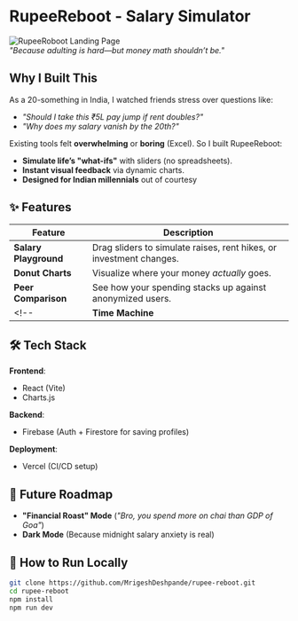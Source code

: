# RupeeReboot - Salary Simulator

![RupeeRoboot Landing Page](https://github.com/user-attachments/assets/22f08d05-5bd0-4ce6-b39d-00601a29cce4)  
*"Because adulting is hard—but money math shouldn’t be."*

## Why I Built This

As a 20-something in India, I watched friends stress over questions like:  
- *"Should I take this ₹5L pay jump if rent doubles?"*  
- *"Why does my salary vanish by the 20th?"*  

Existing tools felt **overwhelming** or **boring** (Excel). So I built RupeeReboot:  
- **Simulate life’s "what-ifs"** with sliders (no spreadsheets).  
- **Instant visual feedback** via dynamic charts.  
- **Designed for Indian millennials** out of courtesy

## ✨ Features  

| Feature | Description |  
|---------|-------------|  
| **Salary Playground** | Drag sliders to simulate raises, rent hikes, or investment changes. |  
| **Donut Charts** | Visualize where your money *actually* goes. |  
| **Peer Comparison** | See how your spending stacks up against anonymized users. |  
<!-- | **Time Machine** | Project your net worth in 5/10 years (with optimistic/pessimistic modes). |   -->

## 🛠️ Tech Stack  

**Frontend**:  
- React (Vite) 
- Charts.js 

**Backend**:  
- Firebase (Auth + Firestore for saving profiles)  

**Deployment**:  
- Vercel (CI/CD setup)  



<!-- ## Challenges & Lessons  

1. **Real-Time Chart Sync**  
   - Problem: D3.js animations lagged with rapid slider moves.  
   - Fix: Debounced state updates + CSS transitions.  

2. **Firebase Costs**  
   - Problem: Free tier limits for user data storage.  
   - Fix: Aggregated peer data to reduce reads.  

3. **Mobile UX**  
   - Problem: Sliders were unusable on small screens.  
   - Fix: Custom thumb handles with larger touch areas.   -->

## 🚧 Future Roadmap  

- **"Financial Roast" Mode** (*"Bro, you spend more on chai than GDP of Goa"*)  
- **Dark Mode** (Because midnight salary anxiety is real)  

## 🙌 How to Run Locally  

```bash
git clone https://github.com/MrigeshDeshpande/rupee-reboot.git
cd rupee-reboot
npm install
npm run dev